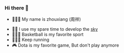 ### Hi there 👋

- 🙋🏻‍♂️ My name is zhouxiang (周祥)
<!-- - 🔭 I’m currently working on  -->
- 👨‍💻 I use my spare time to develop the [sky](https://github.com/znlbwo/sky)
- ⛹🏻‍♂️ Basketball is my favorite sport
- 🏃🏻‍♂️ Keep running
- 🎮 Dota is my favorite game, But don't play anymore

<!-- ### 个人思维

- 阅读、思考、输出、讨论、迭代
- 技术用来解决问题才有价值 -->

<!--
**znlbwo/znlbwo** is a ✨ _special_ ✨ repository because its `README.md` (this file) appears on your GitHub profile.

Here are some ideas to get you started:

- 🔭 I’m currently working on ...
- 🌱 I’m currently learning ...
- 👯 I’m looking to collaborate on ...
- 🤔 I’m looking for help with ...
- 💬 Ask me about ...
- 📫 How to reach me: ...
- 😄 Pronouns: ...
- ⚡ Fun fact: ...
-->
